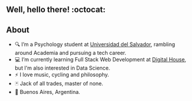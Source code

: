 ## Well, hello there! :octocat:

## About

- 🔍  I’m a Psychology student at [Universidad del Salvador], rambling around Academia and pursuing a tech career. 
- 💻  I’m currently learning Full Stack Web Development at [Digital House], but I'm also interested in Data Science.
- ⚡  I love music, cycling and philosophy. 
- 🃏 Jack of all trades, master of none.
- 📍 Buenos Aires, Argentina. 

[digital house]: https://www.digitalhouse.com
[Universidad del Salvador]: http://www.usal.edu.ar/
